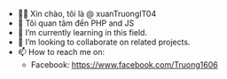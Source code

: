 - 🎀👋 Xin chào, tôi là @ xuanTruongIT04
- 👀 Tôi quan tâm đến PHP and JS
- 🌱 I’m currently learning in this field.
- 💞️ I’m looking to collaborate on related projects.   
- 📫 How to reach me on:
    + Facebook: https://www.facebook.com/Truong1606

<!---
xuanTruongIT04/xuanTruongIT04 is a ✨ special ✨ repository because its `README.md` (this file) appears on your GitHub profile.
You can click the Preview link to take a look at your changes.
--->
